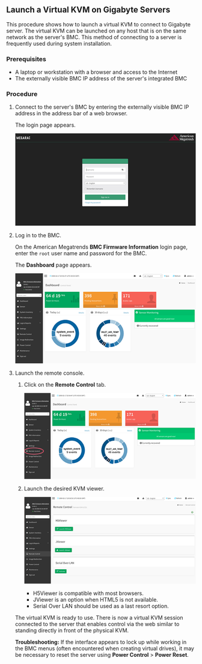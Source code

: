## Launch a Virtual KVM on Gigabyte Servers

This procedure shows how to launch a virtual KVM to connect to Gigabyte server. The virtual KVM can be launched on any host that is on the same network as the server's BMC. This method of connecting to a server is frequently used during system installation.

### Prerequisites

-   A laptop or workstation with a browser and access to the Internet
-   The externally visible BMC IP address of the server's integrated BMC

### Procedure

1.  Connect to the server's BMC by entering the externally visible BMC IP address in the address bar of a web browser.

    The login page appears.

    ![BMC Firmware Information Login Page](../../img/operations/BMC_Firmware_Information_Login_Page.png "BMC Firmware Information Login Page")

2.  Log in to the BMC.

    On the American Megatrends **BMC Firmware Information** login page, enter the `root` user name and password for the BMC.

    The **Dashboard** page appears.

    ![BMC Firmware Dashboard](../../img/operations/BMC_Firmware_Dashboard.png "BMC Firmware Dashboard")

3.  Launch the remote console.

    1.  Click on the **Remote Control** tab.

        ![Dashboard Remote Control](../../img/operations/Dashboard_Remote_Control.png "Dashboard Remote Control")

    2.  Launch the desired KVM viewer.

        ![KVM Options](../../img/operations/KVM_Options.png "KVM Options")

        -   H5Viewer is compatible with most browsers.
        -   JViewer is an option when HTML5 is not available.
        -   Serial Over LAN should be used as a last resort option.

    The virtual KVM is ready to use. There is now a virtual KVM session connected to the server that enables control via the web similar to standing directly in front of the physical KVM.

    **Troubleshooting:** If the interface appears to lock up while working in the BMC menus \(often encountered when creating virtual drives\), it may be necessary to reset the server using **Power Control** \> **Power Reset**.



